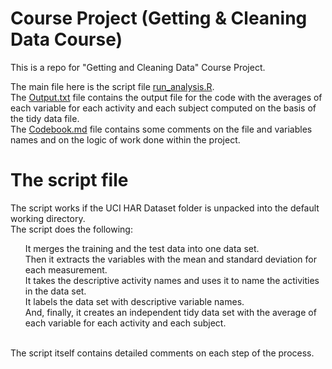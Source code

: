 # Course Project (Getting & Cleaning Data Course)

This is a repo for "Getting and Cleaning Data" Course Project.

The main file here is the script file <a href="https://github.com/sbiryukova/Course-Project-Getting-Cleaning-Data-/blob/master/run_analysis.R">run_analysis.R</a>.<br>
The <a href="https://github.com/sbiryukova/Course-Project-Getting-Cleaning-Data-/blob/master/Output.txt">Output.txt</a> file contains the output file for the code with the averages of each variable for each activity and each subject computed on the basis of the tidy data file.<br>
The <a href="https://github.com/sbiryukova/Course-Project-Getting-Cleaning-Data-/blob/master/Codebook.md">Codebook.md</a> file contains some comments on the file and variables names and on the logic of work done within the project.

<h1>The script file</h1>

The script works if the UCI HAR Dataset folder is unpacked into the default working directory.<br>
The script does the following:
<ul><li type=none>It merges the training and the test data into one data set.
<li type=none>Then it extracts the variables with the mean and standard deviation for each measurement. 
<li type=none>It takes the descriptive activity names and uses it to name the activities in the data set.
<li type=none>It labels the data set with descriptive variable names. 
<li type=none>And, finally, it creates an independent tidy data set with the average of each variable for each activity and each subject.</ul><br>
The script itself contains detailed comments on each step of the process.
